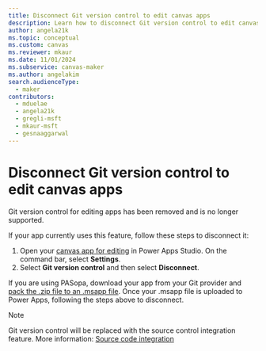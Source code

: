 ```yaml
---
title: Disconnect Git version control to edit canvas apps 
description: Learn how to disconnect Git version control to edit canvas app
author: angela21k
ms.topic: conceptual
ms.custom: canvas
ms.reviewer: mkaur
ms.date: 11/01/2024
ms.subservice: canvas-maker
ms.author: angelakim
search.audienceType:
  - maker
contributors:
  - mduelae
  - angela21k
  - gregli-msft
  - mkaur-msft
  - gesnaaggarwal
---
```


# Disconnect Git version control to edit canvas apps 

Git version control for editing apps has been removed and is no longer supported. 

If your app currently uses this feature, follow these steps to disconnect it:

1. Open your [canvas app for editing](edit-app.md) in Power Apps Studio. On the command bar, select **Settings**.
1. Select **Git version control** and then select **Disconnect**.

If you are using PASopa, download your app from your Git provider and [pack the .zip file to an .msapp file](https://github.com/microsoft/PowerApps-Tooling/tree/master/src/PASopa#power-platform-cli-usage). Once your .msapp file is uploaded to Power Apps, following the steps above to disconnect.


 > [!NOTE]
 > Git version control will be replaced with the source control integration feature. More information: [Source code integration](/power-platform/release-plan/2024wave1/data-platform/source-code-integration)


